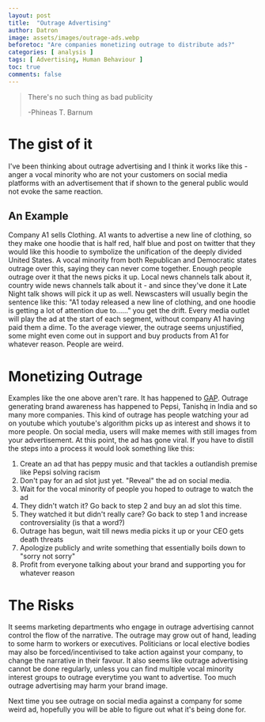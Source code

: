 ```yaml
---
layout: post
title:  "Outrage Advertising"
author: Datron
image: assets/images/outrage-ads.webp
beforetoc: "Are companies monetizing outrage to distribute ads?"
categories: [ analysis ]
tags: [ Advertising, Human Behaviour ]
toc: true
comments: false
---
```



> There's no such thing as bad publicity
>
> -Phineas T. Barnum

# The gist of it

I've been thinking about outrage advertising and I think it works like this - anger a vocal minority who are not your customers on social media platforms with an advertisement that if shown to the general public would not evoke the same reaction.

## An Example

Company A1 sells Clothing. A1 wants to advertise a new line of clothing, so they make one hoodie that is half red, half blue and post on twitter that they would like this hoodie to symbolize the unification of the deeply divided United States. A vocal minority from both Republican and Democratic states outrage over this, saying they can never come together. Enough people outrage over it that the news picks it up. Local news channels talk about it, country wide news channels talk about it - and since they've done it Late Night talk shows will pick it up as well. Newscasters will usually begin the sentence like this: "A1 today released a new line of clothing, and one hoodie is getting a lot of attention due to......" you get the drift. Every media outlet will play the ad at the start of each segment, without company A1 having paid them a dime. To the average viewer, the outrage seems unjustified, some might even come out in support and buy products from A1 for whatever reason. People are weird.

# Monetizing Outrage

Examples like the one above aren't rare. It has happened to [GAP](https://www.cnbc.com/2020/11/04/gap-slammed-for-posting-half-blue-half-red-hoodie-amid-heated-election.html). Outrage generating brand awareness has happened to Pepsi, Tanishq in India and so many more companies. This kind of outrage has people watching your ad on youtube which youtube's algorithm picks up as interest and shows it to more people. On social media, users will make memes with still images from your advertisement. At this point, the ad has gone viral. If you have to distill the steps into a process it would look something like this:

1. Create an ad that has peppy music and that tackles a outlandish premise like Pepsi solving racism
2. Don't pay for an ad slot just yet. "Reveal" the ad on social media.
3. Wait for the vocal minority of people you hoped to outrage to watch the ad
4. They didn't watch it? Go back to step 2 and buy an ad slot this time.
5. They watched it but didn't really care? Go back to step 1 and increase controversiality (is that a word?)
6. Outrage has begun, wait till news media picks it up or your CEO gets death threats
7. Apologize publicly and write something that essentially boils down to "sorry not sorry"
8. Profit from everyone talking about your brand and supporting you for whatever reason


# The Risks

It seems marketing departments who engage in outrage advertising cannot control the flow of the narrative. The outrage may grow out of hand, leading to some harm to workers or executives. Politicians or local elective bodies may also be forced/incentivised to take action against your company, to change the narrative in their favour. It also seems like outrage advertising cannot be done regularly, unless you can find multiple vocal minority interest groups to outrage everytime you want to advertise. Too much outrage advertising may harm your brand image.

Next time you see outrage on social media against a company for some weird ad, hopefully you will be able to figure out what it's being done for.